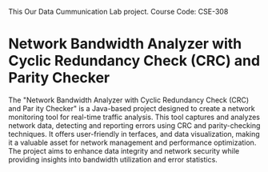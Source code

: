 This Our Data Cummunication Lab project.
 Course Code: CSE-308

 <h1>Network Bandwidth Analyzer with Cyclic
 Redundancy Check (CRC) and Parity Checker</h1>

 <p>
    The "Network Bandwidth Analyzer with Cyclic Redundancy Check (CRC) and Par
ity Checker" is a Java-based project designed to create a network monitoring tool for
 real-time traffic analysis. This tool captures and analyzes network data, detecting and
 reporting errors using CRC and parity-checking techniques. It offers user-friendly in
terfaces, and data visualization, making it a valuable asset for network management
 and performance optimization. The project aims to enhance data integrity and network
 security while providing insights into bandwidth utilization and error statistics.
 </p>
